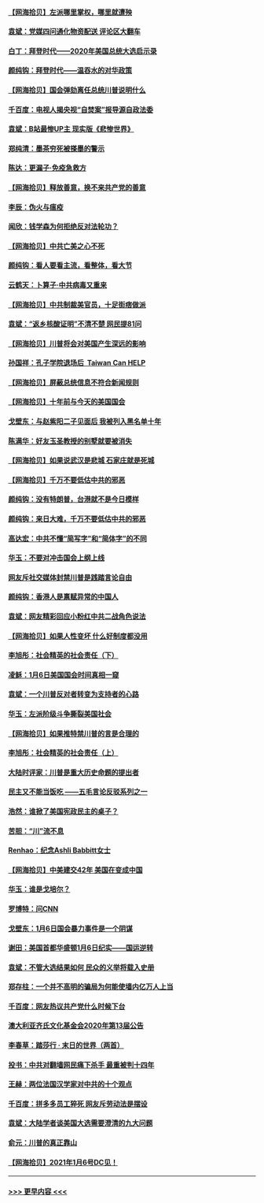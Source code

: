 #### [【网海拾贝】左派哪里掌权，哪里就遭殃](../pages/nsc993/n12715009.md?t=01271802) 
#### [袁斌：党媒四问通化物资配送 评论区大翻车](../pages/nsc993/n12714950.md?t=01271802) 
#### [白丁：拜登时代——2020年美国总统大选启示录](../pages/nsc993/n12714920.md?t=01271802) 
#### [颜纯钩：拜登时代——温吞水的对华政策](../pages/nsc993/n12713245.md?t=01271802) 
#### [【网海拾贝】国会弹劾离任总统川普说明什么](../pages/nsc993/n12712816.md?t=01271802) 
#### [千百度：电视人揭央视“自焚案”报导源自政法委](../pages/nsc993/n12709760.md?t=01271802) 
#### [袁斌：B站最惨UP主 现实版《悲惨世界》](../pages/nsc993/n12709686.md?t=01271802) 
#### [郑纯清：墨茶穷死被搽墨的警示](../pages/nsc993/n12709262.md?t=01271802) 
#### [陈达：更漏子·免疫急救方](../pages/nsc993/n12709244.md?t=01271802) 
#### [【网海拾贝】释放善意，换不来共产党的善意](../pages/nsc993/n12708361.md?t=01271802) 
#### [李辰：伪火与瘟疫](../pages/nsc993/n12707981.md?t=01271802) 
#### [闻欣：钱学森为何拒绝反对法轮功？](../pages/nsc993/n12707407.md?t=01271802) 
#### [【网海拾贝】中共亡美之心不死](../pages/nsc993/n12707621.md?t=01271802) 
#### [颜纯钩：看人要看主流，看整体，看大节](../pages/nsc993/n12707536.md?t=01271802) 
#### [云鹤天：卜算子‧中共病毒又重来](../pages/nsc993/n12707408.md?t=01271802) 
#### [【网海拾贝】中共制裁美官员，十足街痞做派](../pages/nsc993/n12705115.md?t=01271802) 
#### [袁斌：“返乡核酸证明”不清不楚 网民提81问](../pages/nsc993/n12704982.md?t=01271802) 
#### [【网海拾贝】川普将会对美国产生深远的影响](../pages/nsc993/n12703045.md?t=01271802) 
#### [孙国祥：孔子学院退场后  Taiwan Can HELP](../pages/nsc993/n12702430.md?t=01271802) 
#### [【网海拾贝】屏蔽总统信息不符合新闻规则](../pages/nsc993/n12699998.md?t=01271802) 
#### [【网海拾贝】十年前与今天的美国国会](../pages/nsc993/n12696993.md?t=01271802) 
#### [戈壁东：与赵紫阳二子见面后 我被列入黑名单十年](../pages/nsc993/n12696215.md?t=01271802) 
#### [陈满华：好友玉圣教授的别墅就要被消失](../pages/nsc993/n12695411.md?t=01271802) 
#### [【网海拾贝】如果说武汉是悲城 石家庄就是死城](../pages/nsc993/n12694589.md?t=01271802) 
#### [【网海拾贝】千万不要低估中共的邪恶](../pages/nsc993/n12692771.md?t=01271802) 
#### [颜纯钩：没有特朗普，台港就不是今日模样](../pages/nsc993/n12692678.md?t=01271802) 
#### [颜纯钩：来日大难，千万不要低估中共的邪恶](../pages/nsc993/n12692080.md?t=01271802) 
#### [高达宏：中共不懂“简写字”和“简体字”的不同](../pages/nsc993/n12692068.md?t=01271802) 
#### [华玉：不要对冲击国会上纲上线](../pages/nsc993/n12689948.md?t=01271802) 
#### [网友斥社交媒体封禁川普是践踏言论自由](../pages/nsc993/n12687482.md?t=01271802) 
#### [颜纯钩：香港人是禀赋异常的中国人](../pages/nsc993/n12685142.md?t=01271802) 
#### [袁斌：网友精彩回应小粉红中共二战角色说法](../pages/nsc993/n12684994.md?t=01271802) 
#### [【网海拾贝】如果人性变坏 什么好制度都没用](../pages/nsc993/n12683000.md?t=01271802) 
#### [李旭彤：社会精英的社会责任（下）](../pages/nsc993/n12680604.md?t=01271802) 
#### [凌稣：1月6日美国国会时间真相一窥](../pages/nsc993/n12682780.md?t=01271802) 
#### [袁斌：一个川普反对者转变为支持者的心路](../pages/nsc993/n12682700.md?t=01271802) 
#### [华玉：左派阶级斗争撕裂美国社会](../pages/nsc993/n12681226.md?t=01271802) 
#### [【网海拾贝】如果推特禁川普的言是合理的](../pages/nsc993/n12681232.md?t=01271802) 
#### [李旭彤：社会精英的社会责任（上）](../pages/nsc993/n12680501.md?t=01271802) 
#### [大陆时评家：川普是重大历史命题的提出者](../pages/nsc993/n12679904.md?t=01271802) 
#### [民主又不能当饭吃 ——五毛言论反驳系列之一](../pages/nsc993/n12679877.md?t=01271802) 
#### [浩然：谁掀了美国宪政民主的桌子？](../pages/nsc993/n12679850.md?t=01271802) 
#### [苦胆：“川”流不息](../pages/nsc993/n12678388.md?t=01271802) 
#### [Renhao：纪念Ashli Babbitt女士](../pages/nsc993/n12678359.md?t=01271802) 
#### [【网海拾贝】中美建交42年 美国在变成中国](../pages/nsc993/n12678324.md?t=01271802) 
#### [华玉：谁是戈培尔？](../pages/nsc993/n12677515.md?t=01271802) 
#### [罗博特：问CNN](../pages/nsc993/n12677172.md?t=01271802) 
#### [戈壁东：1月6日国会暴力事件是一个阴谋](../pages/nsc993/n12674639.md?t=01271802) 
#### [谢田：美国首都华盛顿1月6日纪实——国运逆转](../pages/nsc993/n12673190.md?t=01271802) 
#### [袁斌：不管大选结果如何 民众的义举将载入史册](../pages/nsc993/n12672787.md?t=01271802) 
#### [郑存柱：一个并不高明的骗局为何能使墙内亿万人上当](../pages/nsc993/n12671449.md?t=01271802) 
#### [千百度：网友热议共产党什么时候下台](../pages/nsc993/n12670442.md?t=01271802) 
#### [澳大利亚齐氏文化基金会2020年第13届公告](../pages/nsc993/n12670273.md?t=01271802) 
#### [李春草：踏莎行 · 末日的世界（两首）](../pages/nsc993/n12670253.md?t=01271802) 
#### [投书：中共对翻墙网民痛下杀手 最重被判十四年](../pages/nsc993/n12670190.md?t=01271802) 
#### [王赫：两位法国汉学家对中共的十个观点](../pages/nsc993/n12669593.md?t=01271802) 
#### [千百度：拼多多员工猝死 网友斥劳动法是摆设](../pages/nsc993/n12668081.md?t=01271802) 
#### [袁斌：大陆学者谈美国大选需要澄清的九大问题](../pages/nsc993/n12668023.md?t=01271802) 
#### [俞元：川普的真正靠山](../pages/nsc993/n12668000.md?t=01271802) 
#### [【网海拾贝】2021年1月6号DC见！](../pages/nsc993/n12664957.md?t=01271802) 

----
#### [ >>> 更早内容 <<< ](../indexes/nsc993-earlier.md)
